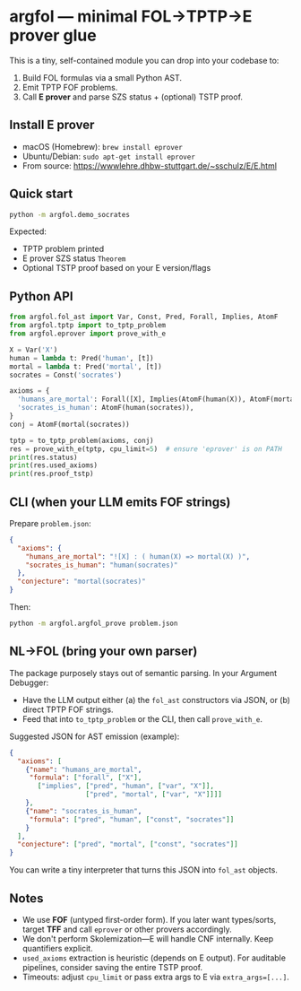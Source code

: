 
# argfol — minimal FOL→TPTP→E prover glue

This is a tiny, self-contained module you can drop into your codebase to:

1. Build FOL formulas via a small Python AST.
2. Emit TPTP FOF problems.
3. Call **E prover** and parse SZS status + (optional) TSTP proof.

## Install E prover

- macOS (Homebrew): `brew install eprover`
- Ubuntu/Debian: `sudo apt-get install eprover`
- From source: https://wwwlehre.dhbw-stuttgart.de/~sschulz/E/E.html

## Quick start

```bash
python -m argfol.demo_socrates
```

Expected:

- TPTP problem printed
- E prover SZS status `Theorem`
- Optional TSTP proof based on your E version/flags

## Python API

```python
from argfol.fol_ast import Var, Const, Pred, Forall, Implies, AtomF
from argfol.tptp import to_tptp_problem
from argfol.eprover import prove_with_e

X = Var('X')
human = lambda t: Pred('human', [t])
mortal = lambda t: Pred('mortal', [t])
socrates = Const('socrates')

axioms = {
  'humans_are_mortal': Forall([X], Implies(AtomF(human(X)), AtomF(mortal(X)))),
  'socrates_is_human': AtomF(human(socrates)),
}
conj = AtomF(mortal(socrates))

tptp = to_tptp_problem(axioms, conj)
res = prove_with_e(tptp, cpu_limit=5)  # ensure 'eprover' is on PATH
print(res.status)
print(res.used_axioms)
print(res.proof_tstp)
```

## CLI (when your LLM emits FOF strings)

Prepare `problem.json`:

```json
{
  "axioms": {
    "humans_are_mortal": "![X] : ( human(X) => mortal(X) )",
    "socrates_is_human": "human(socrates)"
  },
  "conjecture": "mortal(socrates)"
}
```

Then:

```bash
python -m argfol.argfol_prove problem.json
```

## NL→FOL (bring your own parser)

The package purposely stays out of semantic parsing. In your Argument Debugger:

- Have the LLM output either (a) the `fol_ast` constructors via JSON, or (b) direct TPTP FOF strings.
- Feed that into `to_tptp_problem` or the CLI, then call `prove_with_e`.

Suggested JSON for AST emission (example):

```json
{
  "axioms": [
    {"name": "humans_are_mortal",
     "formula": ["forall", ["X"],
       ["implies", ["pred", "human", ["var", "X"]],
                   ["pred", "mortal", ["var", "X"]]]]
    },
    {"name": "socrates_is_human",
     "formula": ["pred", "human", ["const", "socrates"]]
    }
  ],
  "conjecture": ["pred", "mortal", ["const", "socrates"]]
}
```

You can write a tiny interpreter that turns this JSON into `fol_ast` objects.

## Notes

- We use **FOF** (untyped first-order form). If you later want types/sorts, target **TFF** and call `eprover` or other provers accordingly.
- We don't perform Skolemization—E will handle CNF internally. Keep quantifiers explicit.
- `used_axioms` extraction is heuristic (depends on E output). For auditable pipelines, consider saving the entire TSTP proof.
- Timeouts: adjust `cpu_limit` or pass extra args to E via `extra_args=[...]`.

